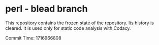 # perl - blead branch

This repository contains the frozen state of the repository.
Its history is cleared. It is used only for static code
analysis with Codacy.

Commit Time: 1716966808